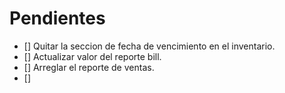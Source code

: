 # Pendientes

- [] Quitar la seccion de fecha de vencimiento en el inventario.
- [] Actualizar valor del reporte bill.
- [] Arreglar el reporte de ventas.
- [] 